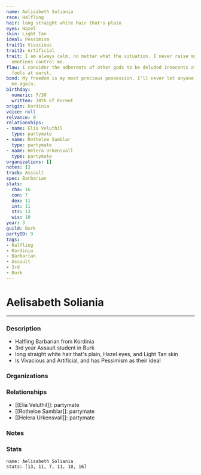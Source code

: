 ```yaml
---
name: Aelisabeth Soliania
race: Halfling
hair: long straight white hair that's plain
eyes: Hazel
skin: Light Tan
ideal: Pessimism
trait1: Vivacious
trait2: Artificial
trait: I am always calm, no matter what the situation. I never raise my voice or let
  emotions control me.
flaw: I consider the adherents of other gods to be deluded innocents at best, or ignorant
  fools at worst.
bond: My freedom is my most precious possession. I'll never let anyone take it from
  me again.
birthday:
  numeric: 7/30
  written: 30th of Korent
origin: Kordinia
voice: null
relvance: 0
relationships:
- name: Elia Veluthil
  type: partymate
- name: Rotheloe Samblar
  type: partymate
- name: Helera Urkensvall
  type: partymate
organizations: []
notes: []
track: Assault
spec: Barbarian
stats:
  cha: 16
  con: 7
  dex: 11
  int: 11
  str: 13
  wis: 10
year: 3
guild: Burk
partyID: 9
tags:
- Halfling
- Kordinia
- Barbarian
- Assault
- 3rd
- Burk
---
```

# Aelisabeth Soliania
---
### Description
- Halfling Barbarian from Kordinia
- 3rd year Assault student in Burk
- long straight white hair that's plain, Hazel eyes, and Light Tan skin
- Is Vivacious and Artificial, and has Pessimism as their ideal

### Organizations

### Relationships
- [[Elia Veluthil]]: partymate
- [[Rotheloe Samblar]]: partymate
- [[Helera Urkensvall]]: partymate

### Notes

### Stats
```statblock
name: Aelisabeth Soliania
stats: [13, 11, 7, 11, 10, 16]
```